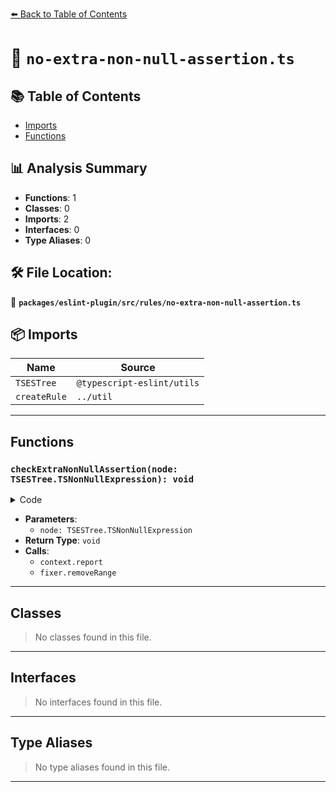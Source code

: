 [⬅️ Back to Table of Contents](../../../../index.md)

# 📄 `no-extra-non-null-assertion.ts`

## 📚 Table of Contents

- [Imports](#imports)
- [Functions](#functions)

## 📊 Analysis Summary

- **Functions**: 1
- **Classes**: 0
- **Imports**: 2
- **Interfaces**: 0
- **Type Aliases**: 0

## 🛠️ File Location:
📂 **`packages/eslint-plugin/src/rules/no-extra-non-null-assertion.ts`**

## 📦 Imports

| Name | Source |
|------|--------|
| `TSESTree` | `@typescript-eslint/utils` |
| `createRule` | `../util` |


---

## Functions

### `checkExtraNonNullAssertion(node: TSESTree.TSNonNullExpression): void`

<details><summary>Code</summary>

```ts
function checkExtraNonNullAssertion(
      node: TSESTree.TSNonNullExpression,
    ): void {
      context.report({
        node,
        messageId: 'noExtraNonNullAssertion',
        fix(fixer) {
          return fixer.removeRange([node.range[1] - 1, node.range[1]]);
        },
      });
    }
```
</details>

- **Parameters**:
  - `node: TSESTree.TSNonNullExpression`
- **Return Type**: `void`
- **Calls**:
  - `context.report`
  - `fixer.removeRange`

---

## Classes

> No classes found in this file.


---

## Interfaces

> No interfaces found in this file.


---

## Type Aliases

> No type aliases found in this file.


---